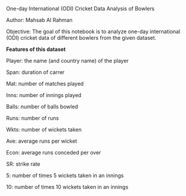 One-day International (ODI) Cricket Data Analysis of Bowlers

Author: Mahsab Al Rahman

Objective: The goal of this notebook is to analyze one-day international (ODI) cricket data of different bowlers from the given dataset.



**Features of this dataset**

Player: the name (and country name) of the player

Span: duration of carrer

Mat: number of matches played

Inns: number of innings played

Balls: number of balls bowled

Runs: number of runs

Wkts: number of wickets taken

Ave: average runs per wicket

Econ: average runs conceded per over

SR: strike rate

5: number of times 5 wickets taken in an innings

10: number of times 10 wickets taken in an innings
